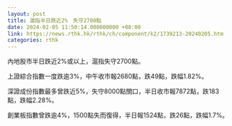 ```yaml
---
layout: post
title: 滬指半日跌近2%　失守2700點
date: 2024-02-05 11:50:14.000000000 +08:00
link: https://news.rthk.hk/rthk/ch/component/k2/1739213-20240205.htm
categories: rthk
---
```


內地股市半日跌近2%或以上，滬指失守2700點。

上證綜合指數一度跌逾3%，中午收市報2680點，跌49點，跌幅1.82%。

深證成份指數最多曾跌近5%，失守8000點關口，半日收市報7872點，跌183點，跌幅2.28%。

創業板指數曾跌逾4%，1500點失而復得，半日報1524點，跌26點，跌幅1.7%。
